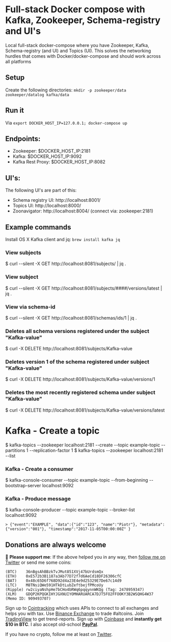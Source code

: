 # Full-stack Docker compose with Kafka, Zookeeper, Schema-registry and UI's
Local full-stack docker-compose where you have Zookeeper, Kafka, Schema-registry (and UI) and Topics (UI). This solves the networking hurdles that comes with Docker/docker-compose and should work across all platforms

## Setup
Create the following directories:
```mkdir -p zookeeper/data zookeeper/datalog kafka/data```

## Run it
Via ```export DOCKER_HOST_IP=127.0.0.1; docker-compose up```

## Endpoints:
* Zookeeper: $DOCKER_HOST_IP:2181
* Kafka: $DOCKER_HOST_IP:9092
* Kafka Rest Proxy: $DOCKER_HOST_IP:8082

## UI's:
The following UI's are part of this:
* Schema registry UI: http://localhost:8001/
* Topics UI: http://localhost:8000/
* Zoonavigator: http://localhost:8004/ (connect via: zookeeper:2181)

## Example commands
Install OS X Kafka client and jq:
```brew install kafka jq```

### View subjects
$ curl --silent -X GET http://localhost:8081/subjects/ | jq .

### View subject
$ curl --silent -X GET http://localhost:8081/subjects/####/versions/latest | jq .

### View via schema-id
$ curl --silent -X GET http://localhost:8081/schemas/ids/1 | jq .

### Deletes all schema versions registered under the subject "Kafka-value"
$ curl -X DELETE http://localhost:8081/subjects/Kafka-value

### Deletes version 1 of the schema registered under subject "Kafka-value"
$ curl -X DELETE http://localhost:8081/subjects/Kafka-value/versions/1

### Deletes the most recently registered schema under subject "Kafka-value"
$ curl -X DELETE http://localhost:8081/subjects/Kafka-value/versions/latest

# Kafka - Create a topic
$ kafka-topics --zookeeper localhost:2181 --create --topic example-topic --partitions 1 --replication-factor 1
$ kafka-topics --zookeeper localhost:2181 --list

### Kafka - Create a consumer
$ kafka-console-consumer --topic example-topic --from-beginning --bootstrap-server localhost:9092

### Kafka - Produce message
$ kafka-console-producer --topic example-topic --broker-list localhost:9092
```
> {"event":"EXAMPLE", "data":{"id":"123", "name":"Piotr"}, "metadata":{"version":"001"}, "timestamp":"2017-11-05T00:00:00Z" }
```

## Donations are always welcome
:beer: **Please support me**: If the above helped you in any way, then [follow me on Twitter](https://twitter.com/gerdnaschenweng) or send me some coins: 
```
(BTC)    36nBgsAhBBzkTvJMut851XVj47bUrdsmQx
(ETH)    0xE572b3B1187a3Ab77D72f7d6AeCd18DF26306cfC
(BAT)    0x48c65D6f768D92d4a23E4e9d25329E7De67c14d9
(LTC)    M8TNsiQWe591HTkDtLubZeftbejfPMcoUy
(Ripple) rw2ciyaNshpHe7bCHo4bRWq6pqqynnWKQg (Tag: 2478959347)
(XLM)    GDQP2KPQGKIHYJGXNUIYOMHARUARCA7DJT5FO2FFOOKY3B2WSQHG4W37 (Memo ID: 909493707)
```

Sign up to [Cointracking](https://cointracking.info?ref=M263159) which uses APIs to connect to all exchanges and helps you with tax. Use [Binance Exchange](https://www.binance.com/?ref=13896895) to trade #altcoins. Join [TradingView](http://tradingview.go2cloud.org/aff_c?offer_id=2&aff_id=7432) to get trend-reports. Sign up with [Coinbase](https://www.coinbase.com/join/nasche_x) and **instantly get $10 in BTC**. I also accept old-school **[PayPal](https://paypal.me/GerdNaschenweng)**.

If you have no crypto, follow me at least on [Twitter](https://twitter.com/gerdnaschenweng).
